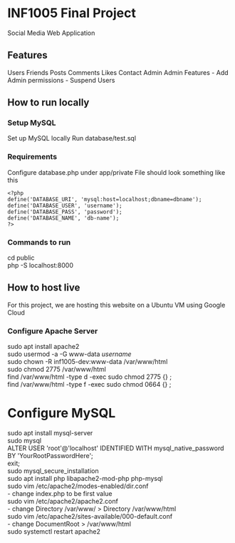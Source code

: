 # INF1005 Final Project
Social Media Web Application

## Features
Users
Friends
Posts
Comments
Likes
Contact Admin
Admin Features
    - Add Admin permissions
    - Suspend Users

## How to run locally
### Setup MySQL
Set up MySQL locally
Run database/test.sql
### Requirements
Configure database.php under app/private
File should look something like this
```
<?php
define('DATABASE_URI', 'mysql:host=localhost;dbname=dbname');
define('DATABASE_USER', 'username');
define('DATABASE_PASS', 'password');
define('DATABASE_NAME', 'db-name');
?>
```
### Commands to run
cd public  
php -S localhost:8000

## How to host live
For this project, we are hosting this website on a Ubuntu VM using Google Cloud  
### Configure Apache Server
sudo apt install apache2  
sudo usermod -a -G www-data *username*  
sudo chown -R inf1005-dev:www-data /var/www/html  
sudo chmod 2775 /var/www/html  
find /var/www/html -type d -exec sudo chmod 2775 {} \;  
find /var/www/html -type f -exec sudo chmod 0664 {} \;  
# Configure MySQL
sudo apt install mysql-server  
sudo mysql  
ALTER USER 'root'@'localhost' IDENTIFIED WITH mysql_native_password BY 'YourRootPasswordHere';  
exit;  
sudo mysql_secure_installation  
sudo apt install php libapache2-mod-php php-mysql  
sudo vim /etc/apache2/modes-enabled/dir.conf  
    - change index.php to be first value  
sudo vim /etc/apache2/apache2.conf  
    - change Directory /var/www/ > Directory /var/www/html  
sudo vim /etc/apache2/sites-available/000-default.conf   
    - change DocumentRoot > /var/www/html  
sudo systemctl restart apache2  